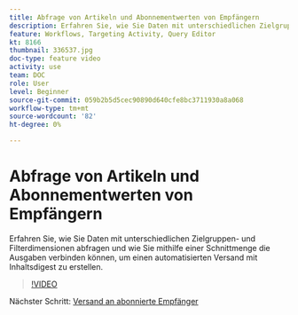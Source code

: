 ```yaml
---
title: Abfrage von Artikeln und Abonnementwerten von Empfängern
description: Erfahren Sie, wie Sie Daten mit unterschiedlichen Zielgruppen- und Filterdimensionen abfragen und wie Sie mithilfe einer Schnittmenge die Ausgaben verbinden können, um einen automatisierten Versand mit Inhaltsdigest zu erstellen.
feature: Workflows, Targeting Activity, Query Editor
kt: 8166
thumbnail: 336537.jpg
doc-type: feature video
activity: use
team: DOC
role: User
level: Beginner
source-git-commit: 059b2b5d5cec90890d640cfe8bc3711930a8a068
workflow-type: tm+mt
source-wordcount: '82'
ht-degree: 0%

---
```



# Abfrage von Artikeln und Abonnementwerten von Empfängern

Erfahren Sie, wie Sie Daten mit unterschiedlichen Zielgruppen- und Filterdimensionen abfragen und wie Sie mithilfe einer Schnittmenge die Ausgaben verbinden können, um einen automatisierten Versand mit Inhaltsdigest zu erstellen.

>[!VIDEO](https://video.tv.adobe.com/v/336537?quality=12)

Nächster Schritt: [Versand an abonnierte Empfänger](/help/tutorial-use-soap-apis/send-delivery-to-subscribed-recipients.md)
